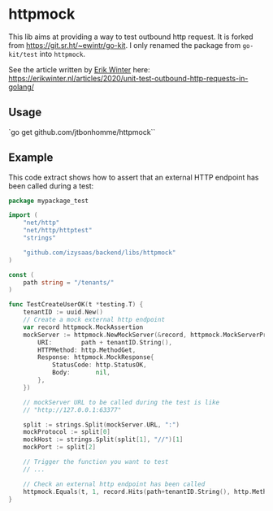 # httpmock

This lib aims at providing a way to test outbound http request.
It is forked from https://git.sr.ht/~ewintr/go-kit. I only renamed the package from `go-kit/test` into `httpmock`.

See the article written by [Erik Winter](https://erikwinter.nl/about/) here: https://erikwinter.nl/articles/2020/unit-test-outbound-http-requests-in-golang/

## Usage

`go get github.com/jtbonhomme/httpmock``

## Example

This code extract shows how to assert that an external HTTP endpoint has been called during a test:

```go
package mypackage_test

import (
	"net/http"
	"net/http/httptest"
	"strings"

	"github.com/izysaas/backend/libs/httpmock"
)

const (
	path string = "/tenants/"
)

func TestCreateUserOK(t *testing.T) {
	tenantID := uuid.New()
    // Create a mock external http endpoint
	var record httpmock.MockAssertion
	mockServer := httpmock.NewMockServer(&record, httpmock.MockServerProcedure{
		URI:        path + tenantID.String(),
		HTTPMethod: http.MethodGet,
		Response: httpmock.MockResponse{
			StatusCode: http.StatusOK,
			Body:       nil,
		},
	})

	// mockServer URL to be called during the test is like
	// "http://127.0.0.1:63377"

	split := strings.Split(mockServer.URL, ":")
	mockProtocol := split[0]
	mockHost := strings.Split(split[1], "//")[1]
	mockPort := split[2]

    // Trigger the function you want to test
    // ...

    // Check an external http endpoint has been called
	httpmock.Equals(t, 1, record.Hits(path+tenantID.String(), http.MethodGet))
}
```
